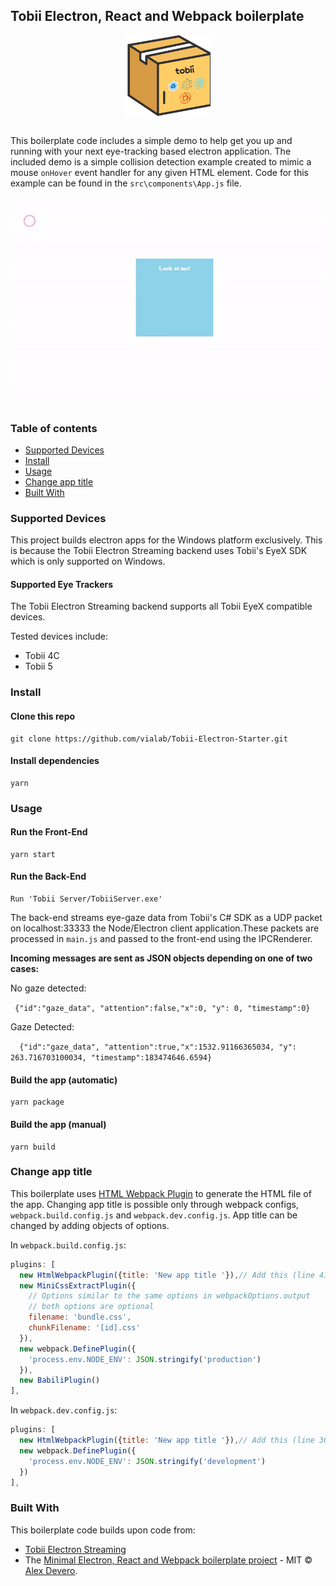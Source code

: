 ## Tobii Electron, React and Webpack boilerplate
<p align="center">
  <img src="/docs/images/box.png?raw=true" width="135" align="center">
  <br>
  <br>
</p>

This boilerplate code includes a simple demo to help get you up and running with your next eye-tracking based electron application. The included demo is a simple collision detection example created to mimic a mouse ```onHover``` event handler for any given HTML element. Code for this example can be found in the ```src\components\App.js``` file.

<p align="center">
  <img src="/docs/images/demo.gif?raw=true" width="600" align="center">
  <br>
  <br>
</p>

### Table of contents

* [Supported Devices](#supported-devices)
* [Install](#install)
* [Usage](#usage)
* [Change app title](#change-app-title)
* [Built With](#built-with)

### Supported Devices
This project builds electron apps for the Windows platform exclusively. This is because the Tobii Electron Streaming backend uses Tobii's EyeX SDK which is only supported on Windows. 

#### Supported Eye Trackers
The Tobii Electron Streaming backend supports all Tobii EyeX compatible devices.


Tested devices include:
* Tobii 4C 
* Tobii 5

### Install

#### Clone this repo

```
git clone https://github.com/vialab/Tobii-Electron-Starter.git
```

#### Install dependencies

```
yarn
```

### Usage

#### Run the Front-End

```
yarn start
```

#### Run the Back-End
```
Run 'Tobii Server/TobiiServer.exe' 
```

The back-end streams eye-gaze data from Tobii's C# SDK as a UDP packet on localhost:33333 the Node/Electron client application.These packets are processed in ```main.js``` and passed to the front-end using the IPCRenderer.

**Incoming messages are sent as JSON objects depending on one of two cases:**


No gaze detected:


&ensp;```{"id":"gaze_data", "attention":false,"x":0, "y": 0, "timestamp":0}```


Gaze Detected:


&ensp;``` {"id":"gaze_data", "attention":true,"x":1532.91166365034, "y": 263.716703100034, "timestamp":183474646.6594}```

#### Build the app (automatic)

```
yarn package
```

#### Build the app (manual)

```
yarn build
```

### Change app title

This boilerplate uses [HTML Webpack Plugin](https://github.com/jantimon/html-webpack-plugin#options) to generate the HTML file of the app. Changing app title is possible only through webpack configs, `webpack.build.config.js` and `webpack.dev.config.js`. App title can be changed by adding objects of options.

In `webpack.build.config.js`:

```JavaScript
plugins: [
  new HtmlWebpackPlugin({title: 'New app title '}),// Add this (line 41)
  new MiniCssExtractPlugin({
    // Options similar to the same options in webpackOptions.output
    // both options are optional
    filename: 'bundle.css',
    chunkFilename: '[id].css'
  }),
  new webpack.DefinePlugin({
    'process.env.NODE_ENV': JSON.stringify('production')
  }),
  new BabiliPlugin()
],
```

In `webpack.dev.config.js`:

```JavaScript
plugins: [
  new HtmlWebpackPlugin({title: 'New app title '}),// Add this (line 36)
  new webpack.DefinePlugin({
    'process.env.NODE_ENV': JSON.stringify('development')
  })
],
```

### Built With
This boilerplate code builds upon code from:

* [Tobii Electron Streaming](https://github.com/frocker/tobii-electron-streaming)
* The [Minimal Electron, React and Webpack boilerplate project](https://github.com/alexdevero/electron-react-webpack-boilerplate) - MIT © [Alex Devero](https://alexdevero.com).


